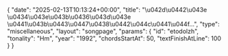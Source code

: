 {
    "date": "2025-02-13T10:13:24+00:00",
    "title": "\u042d\u0442\u043e \u0434\u043e\u043b\u0436\u043d\u043e \u0441\u043b\u0443\u0447\u0438\u0442\u044c\u0441\u044f...",
    "type": "miscellaneous",
    "layout": "songpage",
    "params": {
        "id": "etodolzh",
        "tonality": "Hm",
        "year": "1992",
        "chordsStartAt": 50,
        "textFinishAtLine": 100
    }
}